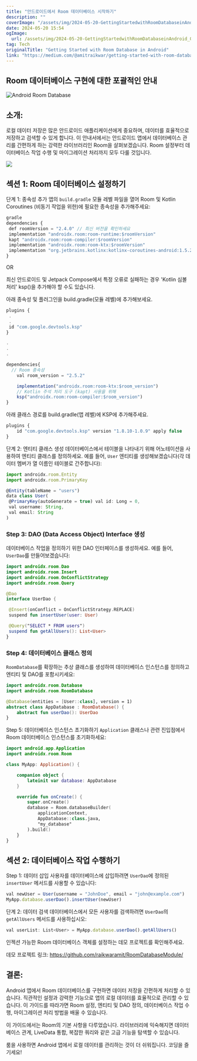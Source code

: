 ```yaml
---
title: "안드로이드에서 Room 데이터베이스 시작하기"
description: ""
coverImage: "/assets/img/2024-05-20-GettingStartedwithRoomDatabaseinAndroid_0.png"
date: 2024-05-20 15:54
ogImage:
  url: /assets/img/2024-05-20-GettingStartedwithRoomDatabaseinAndroid_0.png
tag: Tech
originalTitle: "Getting Started with Room Database in Android"
link: "https://medium.com/@amitraikwar/getting-started-with-room-database-in-android-fa1ca23ce21e"
---
```


## Room 데이터베이스 구현에 대한 포괄적인 안내

![Android Room Database](/assets/img/2024-05-20-GettingStartedwithRoomDatabaseinAndroid_0.png)

## 소개:

로컬 데이터 저장은 많은 안드로이드 애플리케이션에게 중요하며, 데이터를 효율적으로 저장하고 검색할 수 있게 합니다. 이 안내서에서는 안드로이드 앱에서 데이터베이스 관리를 간편하게 하는 강력한 라이브러리인 Room을 살펴보겠습니다. Room 설정부터 데이터베이스 작업 수행 및 마이그레이션 처리까지 모두 다룰 것입니다.

<div class="content-ad"></div>

<img src="/assets/img/2024-05-20-GettingStartedwithRoomDatabaseinAndroid_1.png" />

## 섹션 1: Room 데이터베이스 설정하기

단계 1: 종속성 추가
앱의 `build.gradle` 모듈 레벨 파일을 열어 Room 및 Kotlin Coroutines (비동기 작업을 위한)에 필요한 종속성을 추가해주세요:

```js
gradle
dependencies {
 def roomVersion = "2.4.0" // 최신 버전을 확인하세요
 implementation "androidx.room:room-runtime:$roomVersion"
 kapt "androidx.room:room-compiler:$roomVersion"
 implementation "androidx.room:room-ktx:$roomVersion"
 implementation "org.jetbrains.kotlinx:kotlinx-coroutines-android:1.5.2" // 코루틴 종속성 추가
}
```

<div class="content-ad"></div>

OR

최신 안드로이드 및 Jetpack Compose에서 특정 오류로 실패하는 경우 'Kotlin 심볼 처리' ksp()을 추가해야 할 수도 있습니다.

아래 종속성 및 플러그인을 build.gradle(모듈 레벨)에 추가해보세요.

```js
plugins {
 .
 .
 id "com.google.devtools.ksp"
}

.
.
.

dependencies{
  // Room 종속성
    val room_version = "2.5.2"

    implementation("androidx.room:room-ktx:$room_version")
    // Kotlin 주석 처리 도구 (kapt) 사용을 위해
    ksp("androidx.room:room-compiler:$room_version")
}
```

<div class="content-ad"></div>

아래 클래스 경로를 build.gradle(앱 레벨)에 KSP에 추가해주세요.

```js
plugins {
    id "com.google.devtools.ksp" version "1.8.10-1.0.9" apply false
}
```

단계 2: 엔티티 클래스 생성
데이터베이스에서 테이블을 나타내기 위해 어노테이션을 사용하여 엔티티 클래스를 정의하세요. 예를 들어, `User` 엔티티를 생성해보겠습니다(각 데이터 멤버가 열 이름인 테이블로 간주합니다):

```js
import androidx.room.Entity
import androidx.room.PrimaryKey

@Entity(tableName = "users")
data class User(
 @PrimaryKey(autoGenerate = true) val id: Long = 0,
 val username: String,
 val email: String
)
```

<div class="content-ad"></div>

### Step 3: DAO (Data Access Object) Interface 생성

데이터베이스 작업을 정의하기 위한 DAO 인터페이스를 생성하세요. 예를 들어, `UserDao`를 만들어보겠습니다:

```kotlin
import androidx.room.Dao
import androidx.room.Insert
import androidx.room.OnConflictStrategy
import androidx.room.Query

@Dao
interface UserDao {

 @Insert(onConflict = OnConflictStrategy.REPLACE)
 suspend fun insertUser(user: User)

 @Query("SELECT * FROM users")
 suspend fun getAllUsers(): List<User>
}
```

### Step 4: 데이터베이스 클래스 정의

`RoomDatabase`를 확장하는 추상 클래스를 생성하여 데이터베이스 인스턴스를 정의하고 엔티티 및 DAO를 포함시키세요:

```kotlin
import androidx.room.Database
import androidx.room.RoomDatabase

@Database(entities = [User::class], version = 1)
abstract class AppDatabase : RoomDatabase() {
    abstract fun userDao(): UserDao
}
```

<div class="content-ad"></div>

Step 5: 데이터베이스 인스턴스 초기화하기
`Application` 클래스나 관련 진입점에서 Room 데이터베이스 인스턴스를 초기화하세요:

```kotlin
import android.app.Application
import androidx.room.Room

class MyApp: Application() {

    companion object {
        lateinit var database: AppDatabase
    }

    override fun onCreate() {
        super.onCreate()
        database = Room.databaseBuilder(
            applicationContext,
            AppDatabase::class.java,
            "my_database"
        ).build()
    }
}
```

## 섹션 2: 데이터베이스 작업 수행하기

Step 1: 데이터 삽입
사용자를 데이터베이스에 삽입하려면 `UserDao`에 정의된 `insertUser` 메서드를 사용할 수 있습니다:

<div class="content-ad"></div>

```js
val newUser = User(username = "JohnDoe", email = "john@example.com")
MyApp.database.userDao().insertUser(newUser)
```

단계 2: 데이터 검색
데이터베이스에서 모든 사용자를 검색하려면 `UserDao`의 `getAllUsers` 메서드를 사용하십시오:

```js
val userList: List<User> = MyApp.database.userDao().getAllUsers()
```

인젝션 가능한 Room 데이터베이스 객체를 설정하는 데모 프로젝트를 확인해주세요.

<div class="content-ad"></div>

데모 프로젝트 링크: https://github.com/raikwaramit/RoomDatabaseModule/

## 결론:

Android 앱에서 Room 데이터베이스를 구현하면 데이터 저장을 간편하게 처리할 수 있습니다. 직관적인 설정과 강력한 기능으로 앱의 로컬 데이터를 효율적으로 관리할 수 있습니다. 이 가이드를 따라가면 Room 설정, 엔티티 및 DAO 정의, 데이터베이스 작업 수행, 마이그레이션 처리 방법을 배울 수 있습니다.

이 가이드에서는 Room의 기본 사항을 다루었습니다. 라이브러리에 익숙해지면 데이터베이스 관계, LiveData 통합, 복잡한 쿼리와 같은 고급 기능을 탐색할 수 있습니다.

<div class="content-ad"></div>

룸을 사용하면 Android 앱에서 로컬 데이터를 관리하는 것이 더 쉬워집니다. 코딩을 즐기세요!
